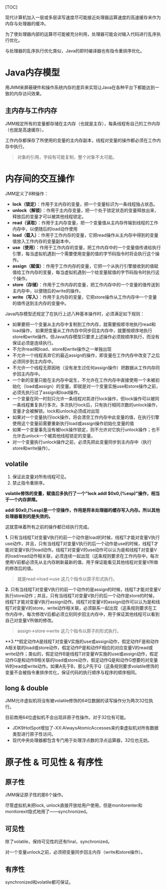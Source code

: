[TOC]

现代计算机加入一层或多层读写速度尽可能接近处理器运算速度的高速缓存来作为内存与处理器的缓冲。

为了使处理器内部的运算尽可能被充分利用，处理器可能会对输入代码进行乱序执行优化。

与处理器的乱序执行优化类似，Java的即时编译器也有指令重排序优化。

# Java内存模型

用JMM来屏蔽硬件和操作系统内存的差异来实现让Java在各种平台下都能达到一致的内存访问效果。

## 主内存与工作内存

JMM规定所有的变量都存储在主内存（也就是主存），每条线程有自己的工作内存（也就是高速缓存）。

工作内存都保存了所使用的变量的主内存副本，线程对变量的操作都必须在工作内存中执行。

> 对象的引用，字段有可能复制，整个对象不太可能。

# 内存间的交互操作

JMM定义了8种操作：

- **lock（锁定）**：作用于主内存的变量，把一个变量标识为一条线程独占状态。
- **unlock（解锁）**：作用于主内存变量，把一个处于锁定状态的变量释放出来，释放后的变量才可以被其他线程锁定。
- **read（读取）**：作用于主内存变量，把一个变量值从主内存传输到线程的工作内存中，以便随后的load动作使用
- **load（载入）**：作用于工作内存的变量，它把read操作从主内存中得到的变量值放入工作内存的变量副本中。
- **use（使用）**：作用于工作内存的变量，把工作内存中的一个变量值传递给执行引擎，每当虚拟机遇到一个需要使用变量的值的字节码指令时将会执行这个操作。
- **assign（赋值）**：作用于工作内存的变量，它把一个从执行引擎接收到的值赋值给工作内存的变量，每当虚拟机遇到一个给变量赋值的字节码指令时执行这个操作。
- **store（存储）**：作用于工作内存的变量，把工作内存中的一个变量的值传送到主内存中，以便随后的write的操作。
- **write（写入）**：作用于主内存的变量，它把store操作从工作内存中一个变量的值传送到主内存的变量中。

Java内存模型还规定了在执行上述八种基本操作时，必须满足如下规则：

- 如果要把一个变量从主内存中复制到工作内存，就需要按顺寻地执行read和load操作， 如果把变量从工作内存中同步回主内存中，就要按顺序地执行store和write操作。但Java内存模型只要求上述操作必须按顺序执行，而没有保证必须是连续执行。
- 不允许read和load、store和write操作之一单独出现
- 不允许一个线程丢弃它的最近assign的操作，即变量在工作内存中改变了之后必须同步到主内存中。
- 不允许一个线程无原因地（没有发生过任何assign操作）把数据从工作内存同步回主内存中。
- 一个新的变量只能在主内存中诞生，不允许在工作内存中直接使用一个未被初始化（load或assign）的变量。即就是对一个变量实施use和store操作之前，必须先执行过了assign和load操作。
- 一个变量在同一时刻只允许一条线程对其进行lock操作，但lock操作可以被同一条线程重复执行多次，多次执行lock后，只有执行相同次数的unlock操作，变量才会被解锁。lock和unlock必须成对出现
- 如果对一个变量执行lock操作，将会清空工作内存中此变量的值，在执行引擎使用这个变量前需要重新执行load或assign操作初始化变量的值
- 如果一个变量事先没有被lock操作锁定，则不允许对它执行unlock操作；也不允许去unlock一个被其他线程锁定的变量。
- 对一个变量执行unlock操作之前，必须先把此变量同步到主内存中（执行store和write操作）。

## volatile

1. 保证此变量对所有线程可见。
2. 禁止指令重排序。

**volatile修饰的变量，赋值后多执行了一个"lock addl $0x0,(%esp)"操作，相当于一个内存屏障。**

**addl $0x0,(%esp)是一个空操作，作用是将本处理器的缓存写入内存。所以其他处理器看到的是失效的。**

这就意味着所有之前的操作都已经执行完成。

**1.** 只有当线程T对变量V执行的前一个动作是load的时候，线程T才能对变量V执行use动作，并且，只有当线程T对变量V执行的后一个动作是use的时候，线程T才能对变量V执行load动作。线程T对变量V的use动作可以认为是和线程T对变量V的load/read动作相关联，必须连续一起出现（这条规则要求在工作内存中，每次使用V前都必须先从主内存刷新最新的值，用于保证能看见其他线程对变量V所做的修改后的值。

>  就是read->load->use 这几个指令以原子形式执行。

**2.** 只有当线程T对变量V执行的前一个动作的是assign的时候，线程T才能对变量V执行store动作；并且，只有当线程T对变量V执行的后一个动作是store的时候，线程T才能对变量V执行assign动作。线程T对变量V的assign动作可以认为是和线程T对变量V的store，write动作相关联，必须联系一起出现（这条规则要求在工作内存中，每次修改V后都必须立刻同步回主内存中，用于保证其他线程可以看到自己对变量V所做的修改。

> assign->store->write 这几个指令以原子的形式执行。

**3.**假定动作A是线程T对变量V实施的use或assign动作，假定动作F是和动作A相关联的load或store动作，假定动作P是和动作F相应的对应变量V的read或write动作；类似的，假定动作B是线程T对变量W实施的use或assign动作，假定动作G是和动作B相关联的load或store动作，假定动作Q是和动作G想要的对变量W的read或write动作。如果A先于B，那么P先于Q（这条规则要求volatile修饰的变量不会被指令重排序优化，保证代码的执行顺序与程序的顺序相同。

## long & double

JMM允许虚拟机将没有被volatile修饰的64位数据的读写操作分为两次32位执行。

目前商用64位虚拟机不会出现非原子性操作。对于32位有可能。

- JDK9HotSpot增加了-XX:AlwaysAtomicAccesses来约束虚拟机对所有数据类型进行原子性访问。
- 现代中央处理器都包含专门用于处理浮点数的浮点运算器，32位也无妨。

# 原子性 & 可见性 & 有序性

## 原子性 

JMM保证原子性的那6个操作。

尽管虚拟机未把lock, unlock直接开放给用户使用，但是monitorenter和monitorexit隐式地用了——synchronized。

## 可见性

除了volatile，保持可见性的还有final，synchronized。

对一个变量unlock之前，必须把变量同步回主内存（write和store操作）。

## 有序性

synchronized和volatile都可保证。



